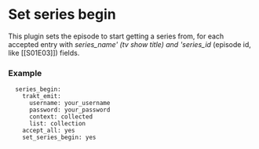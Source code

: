 # Set series begin

This plugin sets the episode to start getting a series from, for each accepted entry with **series_name*' (tv show title) and '*series_id** (episode id, like [[S01E03]]) fields.

### Example


      series_begin:
        trakt_emit:
          username: your_username
          password: your_password
          context: collected
          list: collection
        accept_all: yes
        set_series_begin: yes

